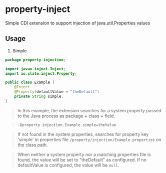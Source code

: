 # property-inject
Simple CDI extension to support injection of java.util.Properties values

## Usage

1. Simple

```java
package property.injection;

import javax.inject.Inject;
import io.xlate.inject.Property;

public class Example {
    @Inject
    @Property(defaultValue = "theDefault")
    private String simple;
}

```
> In this example, the extension searches for a system property passed to the Java process as package + class + field.

>     -Dproperty.injection.Example.simple=theValue

> If not found in the system properties, searches for property key 'simple' in properties file
> `/property/injection/Example.properties` on the class path.

> When neither a system property nor a matching properties file is found, the value will be set to "theDefault" as configured. If no defaultValue
> is configured, the value will be `null`.

